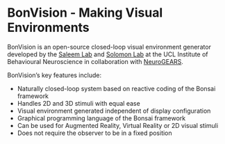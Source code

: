 # BonVision - Making Visual Environments
BonVision is an open-source closed-loop visual environment generator developed by the [Saleem Lab](https://www.saleemlab.com/) and [Solomon Lab](https://solomonlab.info/) at the UCL Institute of Behavioural Neuroscience in collaboration with [NeuroGEARS](https://neurogears.org/).

BonVision’s key features include:

- Naturally closed-loop system based on reactive coding of the Bonsai framework
- Handles 2D and 3D stimuli with equal ease
- Visual environment generated independent of display configuration
- Graphical programming language of the Bonsai framework
- Can be used for Augmented Reality, Virtual Reality or 2D visual stimuli
- Does not require the observer to be in a fixed position
